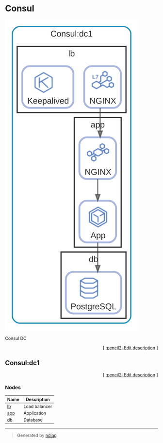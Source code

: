 # Consul

![view](layer-consul.svg)

Consul DC


<p align="right">
  [ <a href="../../ndiag.descriptions/_layer-consul.md">:pencil2: Edit description</a> ]
<p>


## Consul:dc1



<p align="right">
  [ <a href="../../ndiag.descriptions/_cluster-consul_dc1.md">:pencil2: Edit description</a> ]
<p>


### Nodes

| Name | Description |
| --- | --- |
| [lb](node-lb.md) | Load balancer |
| [app](node-app.md) | Application |
| [db](node-db.md) | Database |

---

> Generated by [ndiag](https://github.com/k1LoW/ndiag)
